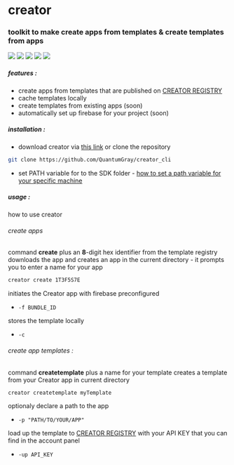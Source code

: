 # creator

### toolkit to make create apps from templates & create templates from apps

![](https://img.shields.io/github/stars/QuantumGray/fluttercreator_cli.svg) ![](https://img.shields.io/github/forks/QuantumGray/creator_cli.svg) ![](https://img.shields.io/github/tag/QuantumGray/fluttercreator_cli.svg) ![](https://img.shields.io/github/release/QuantumGray/creator_cli.svg) ![](https://img.shields.io/github/issues/QuantumGray/creator_cli.svg)

##### features :

- create apps from templates that are published on [CREATOR REGISTRY](http://google.com "creator_registry")
- cache templates locally
- create templates from existing apps (soon)
- automatically set up firebase for your project (soon)

##### installation :
- download creator via [this link](http://google.com "this link") or clone the repository

```bash
git clone https://github.com/QuantumGray/creator_cli
```


- set PATH variable for to the SDK folder - [how to set a path variable for your specific machine](http://google.com "how to set a path variable for your specific machine")


##### usage :

how to use creator

###### create apps
command **create** plus an **8**-digit hex identifier from the template registry downloads the app and creates an app in the current directory - it prompts you to enter a name for your app

```bash
creator create 1T3F5S7E
```

initiates the Creator app with firebase preconfigured

- `-f BUNDLE_ID`

stores the template locally
- `-c`

###### create app templates :
command **createtemplate** plus a name for your template creates a template from your Creator app in current directory

```bash
creator createtemplate myTemplate
```

optionaly declare a path to the app

- `-p "PATH/TO/YOUR/APP"`

load up the template to [CREATOR REGISTRY](http://google.com "CREATOR REGISTRY") with your API KEY that you can find in the account panel

- `-up API_KEY`
